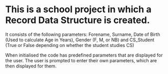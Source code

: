# This is a school project in which a Record Data Structure is created.
It consists of the following parameters: Forename, Surname, Date of Birth (Used to calculate Age in Years), Gender (F, M, or NB) and CS_Student (True or False depending on whether the student studies CS)

When initialised the code has predefined parameters that are displayed for the user. The user is prompted to enter their own parameters, which are then displayed for them.
